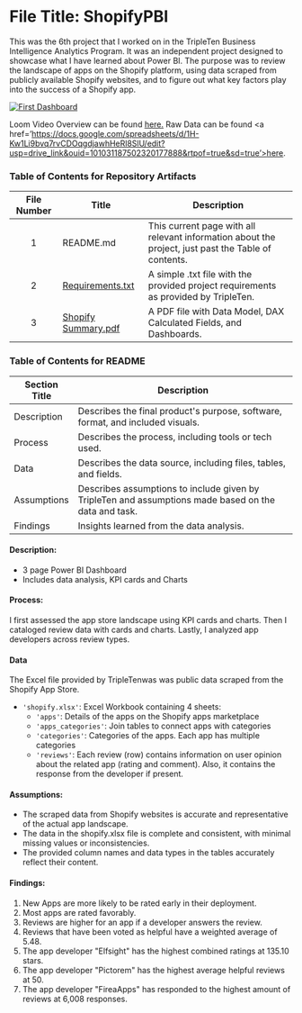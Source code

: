 # File Title: ShopifyPBI

This was the 6th project that I worked on in the TripleTen Business Intelligence Analytics Program. It was an independent project designed to showcase what I have learned about Power BI. The purpose was to review the landscape of apps on the Shopify platform, using data scraped from publicly available Shopify websites, and to figure out what key factors play into the success of a Shopify app.

[<img src="https://github.com/Tiffany-Bergett/Data_projects_TripleTen/blob/main/Images/ShopifyPBI.png" alt="First Dashboard">](https://www.loom.com/share/88359c245ed3425aa004cd2e5a1be3b3?sid=6c7a8349-16a9-47d6-a641-b0d51febcb10)

Loom Video Overview can be found <a href='https://www.loom.com/share/88359c245ed3425aa004cd2e5a1be3b3?sid=6c7a8349-16a9-47d6-a641-b0d51febcb10' target=_blank><u>here</u>.</a>
Raw Data can be found <a href=’https://docs.google.com/spreadsheets/d/1H-Kw1Li9bvq7rvCDOqgdjawhHeRl8SlU/edit?usp=drive_link&ouid=101031187502320177888&rtpof=true&sd=true’><u>here</u>.</a>

### Table of Contents for Repository Artifacts
| File Number | Title | Description |
| :-----------: | ----------- |----------- |
| 1 | README.md | This current page with all relevant information about the project, just past the Table of contents. |
| 2 | [Requirements.txt](https://github.com/Tiffany-Bergett/Data_projects_TripleTen/blob/main/Shopify/Requirements.txt) | A simple .txt file with the provided project requirements as provided by TripleTen. |
| 3 | [Shopify Summary.pdf](https://github.com/Tiffany-Bergett/Data_projects_TripleTen/blob/main/Shopify/Shopify%20Summary.pdf) | A PDF file with Data Model, DAX Calculated Fields, and Dashboards. |

### Table of Contents for README
| Section Title | Description |
| ----------- |----------- |
| Description | Describes the final product's purpose, software, format, and included visuals. |
| Process | Describes the process, including tools or tech used. |
| Data | Describes the data source, including files, tables, and fields. |
| Assumptions | Describes assumptions to include given by TripleTen and assumptions made based on the data and task. |
| Findings | Insights learned from the data analysis. |

#### Description:
- 3 page Power BI Dashboard
- Includes data analysis, KPI cards and Charts

#### Process:
I first assessed the app store landscape using KPI cards and charts.
Then I cataloged review data with cards and charts.
Lastly, I analyzed app developers across review types.

#### Data
The Excel file provided by TripleTenwas was public data scraped from the Shopify App Store.
- `'shopify.xlsx'`: Excel Workbook containing 4 sheets:
    - `'apps'`: Details of the apps on the Shopify apps marketplace
    - `'apps_categories'`: Join tables to connect apps with categories
    - `'categories'`: Categories of the apps. Each app has multiple categories
    - `'reviews'`: Each review (row) contains information on user opinion about the related app (rating and comment). Also, it contains the response from the developer if present.

#### Assumptions:
- The scraped data from Shopify websites is accurate and representative of the actual app landscape.
- The data in the shopify.xlsx file is complete and consistent, with minimal missing values or inconsistencies.
- The provided column names and data types in the tables accurately reflect their content.

#### Findings:
1. New Apps are more likely to be rated early in their deployment.
2. Most apps are rated favorably.
3. Reviews are higher for an app if a developer answers the review.
4. Reviews that have been voted as helpful have a weighted average of 5.48.
5. The app developer "Elfsight" has the highest combined ratings at 135.10 stars.
6. The app developer "Pictorem" has the highest average helpful reviews at 50.
7. The app developer "FireaApps" has responded to the highest amount of reviews at 6,008 responses.
